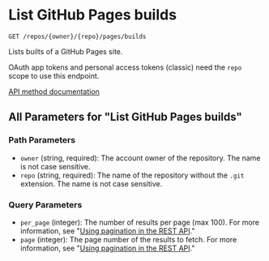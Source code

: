 # List GitHub Pages builds

`GET /repos/{owner}/{repo}/pages/builds`

Lists builts of a GitHub Pages site.

OAuth app tokens and personal access tokens (classic) need the `repo` scope to use this endpoint.

[API method documentation](https://docs.github.com/rest/pages/pages#list-apiname-pages-builds)

## All Parameters for "List GitHub Pages builds"

### Path Parameters

- `owner` (string, required): The account owner of the repository. The name is not case sensitive.
- `repo` (string, required): The name of the repository without the `.git` extension. The name is not case sensitive.
### Query Parameters

- `per_page` (integer): The number of results per page (max 100). For more information, see "[Using pagination in the REST API](https://docs.github.com/rest/using-the-rest-api/using-pagination-in-the-rest-api)."
- `page` (integer): The page number of the results to fetch. For more information, see "[Using pagination in the REST API](https://docs.github.com/rest/using-the-rest-api/using-pagination-in-the-rest-api)."